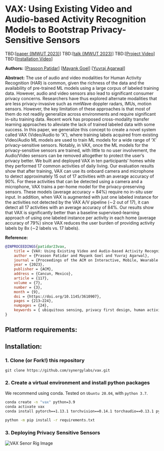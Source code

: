 # VAX: Using Existing Video and Audio-based Activity Recognition Models to Bootstrap Privacy-Sensitive Sensors

TBD:[[paper (IMWUT 2023)](https://doi.org/10.1145/3610907)]
TBD:[[talk (IMWUT 2023)](https://www.youtube.com/)]
TBD:[[Project Video](https://www.youtube.com/)]
TBD:[[Installation Video](https://www.youtube.com/)]

**Authors:**
[[Prasoon Patidar](http://prasoonpatidar.com/)]
[[Mayank Goel](http://www.mayankgoel.com//)]
[[Yuvraj Agarwal](https://www.synergylabs.org/yuvraj/)]

**Abstract:**
The use of audio and video modalities for Human Activity Recognition (HAR) is common, given the richness of the data and the availability of pre-trained ML models using a large corpus of labeled training data. However, audio and video sensors also lead to significant consumer privacy concerns. Researchers have thus explored alternate modalities that are less privacy-invasive such as mmWave doppler radars, IMUs, motion sensors. However, the key limitation of these approaches is that most of them do not readily generalize across environments and require significant in-situ training data. Recent work has proposed cross-modality transfer learning approaches to alleviate the lack of trained labeled data with some success. In this paper, we generalize this concept to create a novel system called VAX (Video/Audio to ‘X’), where training labels acquired from existing Video/Audio ML models are used to train ML models for a wide range of ‘X’ privacy-sensitive sensors. Notably, in VAX, once the ML models for the privacy-sensitive sensors are trained, with little to no user involvement, the Audio/Video sensors can be removed altogether to protect the user’s privacy better. We built and deployed VAX in ten participants’ homes while they performed 17 common activities of daily living. Our evaluation results show that after training, VAX can use its onboard camera and microphone to detect approximately 15 out of 17 activities with an average accuracy of 90%. For these activities that can be detected using a camera and a microphone, VAX trains a per-home model for the privacy-preserving sensors. These models (average accuracy = 84%) require no in-situ user input. In addition, when VAX is augmented with just one labeled instance for the activities not detected by the VAX A/V pipeline (∼2 out of 17), it can detect all 17 activities with an average accuracy of 84%. Our results show that VAX is significantly better than a baseline supervised-learning approach of using one labeled instance per activity in each home (average accuracy of 79%) since VAX reduces the user burden of providing activity labels by 8x (∼2 labels vs. 17 labels).

**Reference:**
```bibtex
@INPROCEEDINGS{patidar23vax,
    title = {VAX: Using Existing Video and Audio-based Activity Recognition Models to Bootstrap Privacy-Sensitive Sensors},
    author = {Prasoon Patidar and Mayank Goel and Yuvraj Agarwal},
    journal = {Proceedings of the ACM on Interactive, Mobile, Wearable and Ubiquitous Technologies}
    year = {2023},
    publisher = {ACM},
    address = {Cancun, Mexico},
    article = {117},
    volume = {7},
    number = {3},
    month = {9},
    doi = {https://doi.org/10.1145/3610907},
    pages = {213–224},
    numpages = {24},
    keywords = { ubiquitous sensing, privacy first design, human activity recognition},
}
```

## Platform requirements:



## Installation:

### 1. Clone (or Fork!) this repository
```
git clone https://github.com/synergylabs/vax.git
```

### 2. Create a virtual environment and install python packages
We recommend using conda. Tested on `Ubuntu 20.04`, with `python 3.7`.

```bash
conda create -n "vax" python=3.9
conda activate vax
conda install pytorch==1.13.1 torchvision==0.14.1 torchaudio==0.13.1 pytorch-cuda=11.7 -c pytorch -c nvidia

python -m pip install -r requirements.txt
```

### 3. Deploying Privacy Sensitive Sensors

![VAX Senor Rig Image](https://github.com/synergylabs/vax/blob/master/vax-hardware.png?raw=true)

